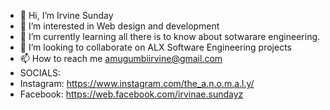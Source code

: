 - 👋 Hi, I’m Irvine Sunday
- 👀 I’m interested in Web design and development 
- 🌱 I’m currently learning all there is to know about sotwarare engineering.
- 💞️ I’m looking to collaborate on ALX Software Engineering projects
- 📫 How to reach me amugumbiirvine@gmail.com
- SOCIALS:
- Instagram: https://www.instagram.com/the_a.n.o.m.a.l.y/
- Facebook: https://web.facebook.com/irvinae.sundayz

<!---
sundayirvine-code/sundayirvine-code is a ✨ special ✨ repository because its `README.md` (this file) appears on your GitHub profile.
You can click the Preview link to take a look at your changes.
--->
